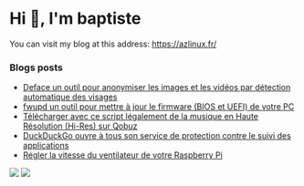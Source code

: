 # Hi 👋, I'm baptiste

You can visit my blog at this address: https://azlinux.fr/

### Blogs posts
<!-- BLOG-POST-LIST:START -->
- [Deface un outil pour anonymiser les images et les vidéos par détection automatique des visages](https://azlinux.fr/deface/)
- [fwupd un outil pour mettre à jour le firmware (BIOS et UEFI) de votre PC](https://azlinux.fr/fwupd-un-outil-pour-mettre-a-jour-le-firmware-de-votre-pc/)
- [Télécharger avec ce script légalement de la musique en Haute Résolution (Hi-Res) sur Qobuz](https://azlinux.fr/telecharger-avec-ce-script-legalement-de-la-musique-en-haute-resolution-sur-qobuz/)
- [DuckDuckGo ouvre à tous son service de protection contre le suivi des applications](https://azlinux.fr/duckduckgo-ouvre-a-tous-son-service-de-protection-contre-le-suivi-des-applications/)
- [Régler la vitesse du ventilateur de votre Raspberry Pi](https://azlinux.fr/fancontrol/)
<!-- BLOG-POST-LIST:END -->

![](https://github-readme-stats.vercel.app/api/top-langs/?username=baptiste313&layout=compact&hide=css,scss,html,javascript&theme=dracula)
![](https://github-readme-stats.vercel.app/api/?username=baptiste313&layout=compact&hide=css,scss,html,javascript&theme=dracula)
